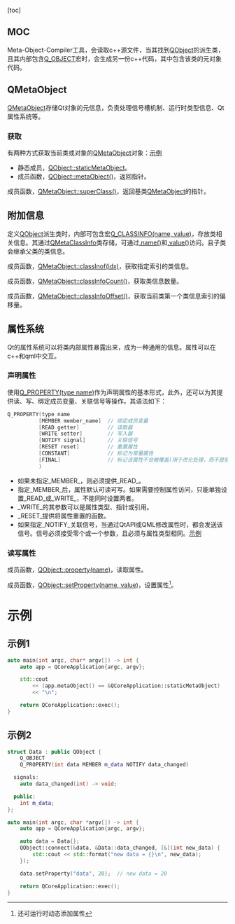 [toc]

## MOC

Meta-Object-Compiler工具，会读取c++源文件，当其找到[QObject]()的派生类，且其内部包含[Q_OBJECT]()宏时，会生成另一份c++代码，其中包含该类的元对象代码。

## QMetaObject

[QMetaObject]()存储Qt对象的元信息，负责处理信号槽机制、运行时类型信息、Qt属性系统等。

### 获取

有两种方式获取当前类或对象的[QMetaObject]()对象：[示例](#示例1)

* 静态成员，[QObject::staticMetaObject]()。
* 成员函数，[QObject::metaObject()]()，返回指针。

成员函数，[QMetaObject::superClass()]()，返回基类[QMetaObject]()的指针。

## 附加信息

定义[QObject]()派生类时，内部可包含宏[Q_CLASSINFO(name, value)]()，存放类相关信息。其通过[QMetaClassInfo]()类存储，可通过[.name()]()和[.value()]()访问。且子类会继承父类的类信息。

成员函数，[QMetaObject::classInof(idx)]()，获取指定索引的类信息。

成员函数，[QMetaObject::classInfoCount()]()，获取类信息数量。

成员函数，[QMetaObject::classInfoOffset()]()，获取当前类第一个类信息索引的偏移量。

## 属性系统

Qt的属性系统可以将类内部属性暴露出来，成为一种通用的信息。属性可以在c++和qml中交互。

### 声明属性

使用[Q_PROPERTY(type name)]()作为声明属性的基本形式，此外，还可以为其提供读、写、绑定成员变量、关联信号等操作。其语法如下：

```cpp
Q_PROPERTY(type name
          [MEMBER member_name]	// 绑定成员变量
          [READ getter]			// 读取器
          [WRITE setter]		// 写入器
          [NOTIFY signal]		// 关联信号
          [RESET reset]			// 重置属性
          [CONSTANT]			// 标记为常量属性 
          [FINAL]				// 标记该属性不会被覆盖(用于优化处理，而不是强制要求)
          )
```

* 如果未指定_MEMBER_，则必须提供_READ_。
* 指定_MEMBER_后，属性默认可读可写。如果需要控制属性访问，只能单独设置_READ_或_WRITE_，不能同时设置两者。
* _WRITE_的其参数可以是属性类型、指针或引用。
* _RESET_提供将属性重置的函数。
* 如果指定_NOTIFY_关联信号，当通过QtAPI或QML修改属性时，都会发送该信号。信号必须接受零个或一个参数，且必须与属性类型相同。[示例](#示例2)

### 读写属性

成员函数，[QObject::property(name)]()，读取属性。

成员函数，[QObject::setProperty(name, value)]()，设置属性[^1]。







# 示例

## 示例1

```cpp
auto main(int argc, char* argv[]) -> int {
    auto app = QCoreApplication{argc, argv};

    std::cout
        << (app.metaObject() == &QCoreApplication::staticMetaObject)    // true
        << "\n";

    return QCoreApplication::exec();
}
```

## 示例2

```cpp
struct Data : public QObject {
    Q_OBJECT
    Q_PROPERTY(int data MEMBER m_data NOTIFY data_changed)

  signals:
    auto data_changed(int) -> void;

  public:
    int m_data;
};

auto main(int argc, char *argv[]) -> int {
    auto app = QCoreApplication{argc, argv};

    auto data = Data{};
    QObject::connect(&data, &Data::data_changed, [&](int new_data) {
        std::cout << std::format("new data = {}\n", new_data);
    });

    data.setProperty("data", 20);  // new data = 20

    return QCoreApplication::exec();
}
```



[^1]:还可运行时动态添加属性
